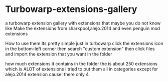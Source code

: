 # Turbowarp-extensions-gallery
a turbowarp extension gallery with extensions that maybe you do not know like Make the extensions from sharkpool,alejo.2014 and even penguin mod extensions

How to use them 
Its pretty simple just in turbowarp click the extensions icon in the bottom-left corner then search "custom extension"
then click files and import the extension that you want in the folder

how much extensions it contains
in the folder the is about 250 extensions
which is ALOT of extensions i tried to put them all in categories except for alejo.2014 extension cause' there only 4
